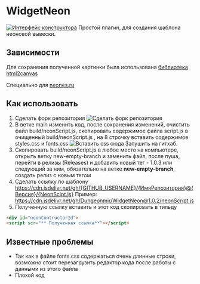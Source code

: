 # WidgetNeon
[![Интерфейс конструктора](https://i.ibb.co/4KD071B/Img-For-Github-Repo-1.png)](https://dungeonmir.github.io/WidgetNeon/)
Простой плагин, для создания шаблона неоновой вывески.

## Зависимости
Для сохранения полученной картинки была использована [библиотека html2canvas](https://github.com/niklasvh/html2canvas)


Специально для [neones.ru](https://neones.ru/)

## Как использовать
1. Сделать форк репозитория
![Сделать форк репозитория](https://i.ibb.co/DW5XnCz/fork.png)
2. В ветке main изменить код, после сохранения изменений, очистить файл build/neonScript.js, скопировать содержимое файла script.js в очищенный build/neonScript.js , на 8 строчку вставить содержимое styles.css и fonts.css
![Вставить css сюда](https://i.ibb.co/6NGPb8c/pastehere.png)
Запушить на гитхаб.
3. Скопировать build/neonScript.js в любое место на компьютере, открыть ветку new-empty-branch и заменить файл, после пуша, перейти в релизы (Releases) и добавить новый тег - 1.0.3 или следующий за ним, обязательно на ветке **new-empty-branch**, создать релиз с новым тегом
4. Сделать ссылку по шаблону
https://cdn.jsdelivr.net/gh/{GITHUB_USERNAME}/{ИмяРепозитория}@{Версия}/{NeonScipt.js}
Пример: https://cdn.jsdelivr.net/gh/Dungeonmir/WidgetNeon@1.0.2/neonScript.js
5. Полученную ссылку вставить и этот код скопировать в тильду
```html
<div id="neonContructorId">
<script scr="** Полученная ссылка**"></script>
```

## Известные проблемы
* Так как в файле fonts.css содержаться очень длинные строки, возможно стоит перезагрузить редактор кода после работы с данными из этого файла
* Плохой код
